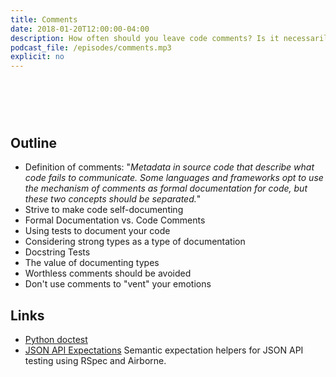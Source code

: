 ```yaml
---
title: Comments
date: 2018-01-20T12:00:00-04:00
description: How often should you leave code comments? Is it necessarily a failure to express yourself clearly in the code? Are code comments the best way to communicate with your team?
podcast_file: /episodes/comments.mp3
explicit: no
---
```

# &nbsp;
## Outline

  * Definition of comments: "*Metadata in source code that describe what code fails to communicate. Some languages and frameworks opt to use the mechanism of comments as formal documentation for code, but these two concepts should be separated.*"
  * Strive to make code self-documenting
  * Formal Documentation vs. Code Comments
  * Using tests to document your code
  * Considering strong types as a type of documentation
  * Docstring Tests
  * The value of documenting types
  * Worthless comments should be avoided
  * Don't use comments to "vent" your emotions


## Links

  * [Python doctest](https://docs.python.org/3.6/library/doctest.html)
  * [JSON API Expectations](https://github.com/Ross-Hunter/jsonapi_expectations) Semantic expectation helpers for JSON API testing using RSpec and Airborne.
